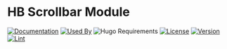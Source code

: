 # HB Scrollbar Module

[![Documentation](https://img.shields.io/badge/docs-references-blue?logo=hugo&style=flat-square)](https://hb.hugomods.com)
[![Used By](https://img.shields.io/badge/dynamic/json?color=success&label=used+by&query=repositories_humanize&logo=hugo&style=flat-square&url=https://api.razonyang.com/v1/github/dependents/hbstack/scrollbar)](https://github.com/hbstack/scrollbar/network/dependents)
![Hugo Requirements](https://img.shields.io/badge/dynamic/json?color=important&label=requirements&query=requirements&logo=hugo&style=flat-square&url=https://api.razonyang.com/v1/hugo/modules/github.com/hbstack/scrollbar)
[![License](https://img.shields.io/github/license/hbstack/scrollbar?style=flat-square)](https://github.com/hbstack/scrollbar/blob/main/LICENSE)
[![Version](https://img.shields.io/badge/dynamic/json?color=blue&label=version&query=name&url=https://api.razonyang.com/v1/github/tag/hbstack/scrollbar&style=flat-square)](https://github.com/hbstack/scrollbar/tags)
[![Lint](https://github.com/hbstack/scrollbar/actions/workflows/lint.yml/badge.svg?style=flat-square)](https://github.com/hbstack/scrollbar/actions/workflows/lint.yml)
